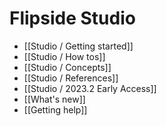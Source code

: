 # Flipside Studio

* [[Studio / Getting started]]
* [[Studio / How tos]]
* [[Studio / Concepts]]
* [[Studio / References]]
* [[Studio / 2023.2 Early Access]]
* [[What's new]]
* [[Getting help]]
